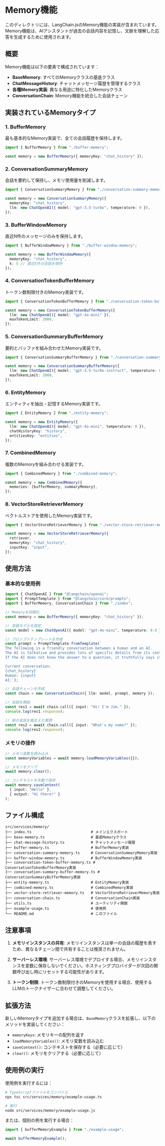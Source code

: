 # Memory機能

このディレクトリには、LangChain.jsのMemory機能の実装が含まれています。Memory機能は、AIアシスタントが過去の会話内容を記憶し、文脈を理解した応答を生成するために使用されます。

## 概要

Memory機能は以下の要素で構成されています：

- **BaseMemory**: すべてのMemoryクラスの基底クラス
- **ChatMessageHistory**: チャットメッセージ履歴を管理するクラス
- **各種Memory実装**: 異なる用途に特化したMemoryクラス
- **ConversationChain**: Memory機能を統合した会話チェーン

## 実装されているMemoryタイプ

### 1. BufferMemory
最も基本的なMemory実装で、全ての会話履歴を保持します。

```typescript
import { BufferMemory } from "./buffer-memory";

const memory = new BufferMemory({ memoryKey: "chat_history" });
```

### 2. ConversationSummaryMemory
会話を要約して保持し、メモリ使用量を削減します。

```typescript
import { ConversationSummaryMemory } from "./conversation-summary-memory";

const memory = new ConversationSummaryMemory({
  memoryKey: "chat_history",
  llm: new ChatOpenAI({ model: "gpt-3.5-turbo", temperature: 0 }),
});
```

### 3. BufferWindowMemory
直近N件のメッセージのみを保持します。

```typescript
import { BufferWindowMemory } from "./buffer-window-memory";

const memory = new BufferWindowMemory({ 
  memoryKey: "chat_history", 
  k: 5 // 直近5件の会話を保持
});
```

### 4. ConversationTokenBufferMemory
トークン数制限付きのMemory実装です。

```typescript
import { ConversationTokenBufferMemory } from "./conversation-token-buffer-memory";

const memory = new ConversationTokenBufferMemory({
  llm: new ChatOpenAI({ model: "gpt-4o-mini" }),
  maxTokenLimit: 2000,
});
```

### 5. ConversationSummaryBufferMemory
要約とバッファを組み合わせたMemory実装です。

```typescript
import { ConversationSummaryBufferMemory } from "./conversation-summary-buffer-memory";

const memory = new ConversationSummaryBufferMemory({
  llm: new ChatOpenAI({ model: "gpt-3.5-turbo-instruct", temperature: 0 }),
  maxTokenLimit: 2000,
});
```

### 6. EntityMemory
エンティティを抽出・記憶するMemory実装です。

```typescript
import { EntityMemory } from "./entity-memory";

const memory = new EntityMemory({
  llm: new ChatOpenAI({ model: "gpt-4o-mini", temperature: 0 }),
  chatHistoryKey: "history",
  entitiesKey: "entities",
});
```

### 7. CombinedMemory
複数のMemoryを組み合わせる実装です。

```typescript
import { CombinedMemory } from "./combined-memory";

const memory = new CombinedMemory({
  memories: [bufferMemory, summaryMemory],
});
```

### 8. VectorStoreRetrieverMemory
ベクトルストアを使用したMemory実装です。

```typescript
import { VectorStoreRetrieverMemory } from "./vector-store-retriever-memory";

const memory = new VectorStoreRetrieverMemory({
  retriever,
  memoryKey: "chat_history",
  inputKey: "input",
});
```

## 使用方法

### 基本的な使用例

```typescript
import { ChatOpenAI } from "@langchain/openai";
import { PromptTemplate } from "@langchain/core/prompts";
import { BufferMemory, ConversationChain } from "./index";

// Memoryを初期化
const memory = new BufferMemory({ memoryKey: "chat_history" });

// 言語モデルを設定
const model = new ChatOpenAI({ model: "gpt-4o-mini", temperature: 0.9 });

// プロンプトテンプレートを作成
const prompt = PromptTemplate.fromTemplate(`
The following is a friendly conversation between a human and an AI. 
The AI is talkative and provides lots of specific details from its context. 
If the AI does not know the answer to a question, it truthfully says it does not know.

Current conversation:
{chat_history}
Human: {input}
AI:`);

// 会話チェーンを作成
const chain = new ConversationChain({ llm: model, prompt, memory });

// 会話を開始
const res1 = await chain.call({ input: "Hi! I'm Jim." });
console.log(res1.response);

// 前の会話を踏まえた質問
const res2 = await chain.call({ input: "What's my name?" });
console.log(res2.response);
```

### メモリの操作

```typescript
// メモリ変数を読み込み
const memoryVariables = await memory.loadMemoryVariables({});

// メモリをクリア
await memory.clear();

// コンテキストを手動で保存
await memory.saveContext(
  { input: "Hello" },
  { output: "Hi there!" }
);
```

## ファイル構成

```
src/services/memory/
├── index.ts                           # メインエクスポート
├── base-memory.ts                     # 基底Memoryクラス
├── chat-message-history.ts            # チャットメッセージ履歴
├── buffer-memory.ts                   # BufferMemory実装
├── conversation-summary-memory.ts     # ConversationSummaryMemory実装
├── buffer-window-memory.ts            # BufferWindowMemory実装
├── conversation-token-buffer-memory.ts # ConversationTokenBufferMemory実装
├── conversation-summary-buffer-memory.ts # ConversationSummaryBufferMemory実装
├── entity-memory.ts                   # EntityMemory実装
├── combined-memory.ts                 # CombinedMemory実装
├── vector-store-retriever-memory.ts   # VectorStoreRetrieverMemory実装
├── conversation-chain.ts              # ConversationChain実装
├── utils.ts                           # ユーティリティ関数
├── example-usage.ts                   # 使用例
└── README.md                          # このファイル
```

## 注意事項

1. **メモリインスタンスの共有**: メモリインスタンスは単一の会話の履歴を表すため、異なるチェーン間で共有することは推奨されません。

2. **サーバーレス環境**: サーバーレス環境でデプロイする場合、メモリインスタンスを変数に保存しないでください。ホスティングプロバイダーが次回の関数呼び出し時にリセットする可能性があります。

3. **トークン制限**: トークン数制限付きのMemoryを使用する場合、使用するLLMのトークナイザーに合わせて調整してください。

## 拡張方法

新しいMemoryタイプを追加する場合は、`BaseMemory`クラスを拡張し、以下のメソッドを実装してください：

- `memoryKeys`: メモリキーの配列を返す
- `loadMemoryVariables()`: メモリ変数を読み込む
- `saveContext()`: コンテキストを保存する（必要に応じて）
- `clear()`: メモリをクリアする（必要に応じて）

## 使用例の実行

使用例を実行するには：

```bash
# TypeScriptファイルをコンパイル
npx tsc src/services/memory/example-usage.ts

# 実行
node src/services/memory/example-usage.js
```

または、個別の例を実行する場合：

```typescript
import { bufferMemoryExample } from "./example-usage";

await bufferMemoryExample();
```
